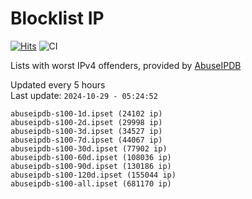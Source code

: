 # Blocklist IP

[![Hits](https://hits.seeyoufarm.com/api/count/incr/badge.svg?url=https%3A%2F%2Fgithub.com%2Fborestad%2Fblocklist-ip%2F&count_bg=%2379C83D&title_bg=%23555555&icon=&icon_color=%23E7E7E7&title=hits&edge_flat=false)](https://hits.seeyoufarm.com)  ![CI](https://img.shields.io/github/workflow/status/borestad/blocklist-ip/CI?style=flat-square)

Lists with worst IPv4 offenders, provided by [AbuseIPDB](https://www.abuseipdb.com/)

<!-- FOOTER-PLACEHOLDER -->
Updated every 5 hours<br>
Last update: `2024-10-29 - 05:24:52`
```
abuseipdb-s100-1d.ipset (24102 ip)
abuseipdb-s100-2d.ipset (29998 ip)
abuseipdb-s100-3d.ipset (34527 ip)
abuseipdb-s100-7d.ipset (44067 ip)
abuseipdb-s100-30d.ipset (77902 ip)
abuseipdb-s100-60d.ipset (108036 ip)
abuseipdb-s100-90d.ipset (130186 ip)
abuseipdb-s100-120d.ipset (155044 ip)
abuseipdb-s100-all.ipset (681170 ip)
```
